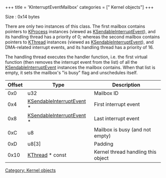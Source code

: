 +++
title = 'KInterruptEventMailbox'
categories = [" Kernel objects"]
+++

Size : 0x14 bytes

There are only two instances of this class. The first mailbox contains
pointers to [KProcess](KProcess "wikilink") instances (viewed as
[KSendableInterruptEvent](KSendableInterruptEvent "wikilink")), and its
handling thread has a priority of 0; whereas the second mailbox contains
pointers to [KThread](KThread "wikilink") instances (viewed as
[KSendableInterruptEvent](KSendableInterruptEvent "wikilink")), and
DMA-related interrupt events, and its handling thread has a priority of
16.

The handling thread executes the handler function, i.e. the first
virtual function (then removes the interrupt event from the list) of all
the [KSendableInterruptEvent](KSendableInterruptEvent "wikilink")
instances the mailbox contains. When that list is empty, it sets the
mailbox's "is busy" flag and unschedules itself.

| Offset | Type                                                             | Description                        |
|--------|------------------------------------------------------------------|------------------------------------|
| 0x0    | u32                                                              | Mailbox ID                         |
| 0x4    | [KSendableInterruptEvent](KSendableInterruptEvent "wikilink") \* | First interrupt event              |
| 0x8    | [KSendableInterruptEvent](KSendableInterruptEvent "wikilink") \* | Last interrupt event               |
| 0xC    | u8                                                               | Mailbox is busy (and not empty)    |
| 0xD    | u8\[3\]                                                          | Padding                            |
| 0x10   | [KThread](KThread "wikilink") \* const                           | Kernel thread handling this object |

[Category: Kernel objects](Category:_Kernel_objects "wikilink")